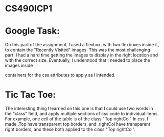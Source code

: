 # CS490ICP1

# Google Task:
On this part of the assignment, I used a flexbox, with two flexboxes inside it, to contain the "Recently Visited" images.
This was the most challenging part. I had a hard time getting the images to display in the right location and with the correct size. Eventually, I understood that I needed to place the images inside <div> containers for the css attributes to apply as I intended.
  
# Tic Tac Toe:
The interesting thing I learned on this one is that I could use two words in the "class" field, and apply multiple sections of css code to individual items.
For example, one cell of the table is of the class "Top rightCol"
In css. I made .Top have transparent top borders, and .rightCol have transparent right borders, and these both applied to the class "Top rightCol".
